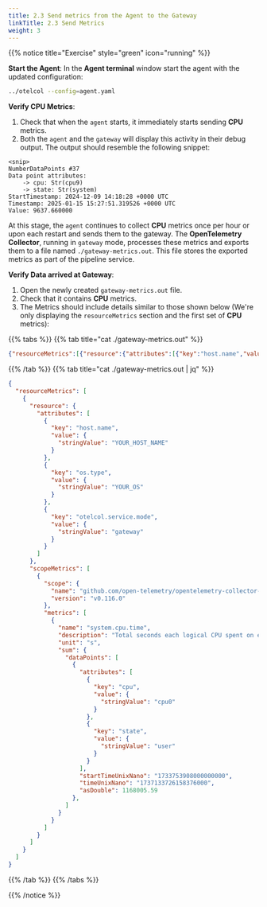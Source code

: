 ```yaml
---
title: 2.3 Send metrics from the Agent to the Gateway
linkTitle: 2.3 Send Metrics
weight: 3
---
```


{{% notice title="Exercise" style="green" icon="running" %}}

**Start the Agent**: In the **Agent terminal** window start the agent with the updated configuration:

```bash { title="Start the Agent" }
../otelcol --config=agent.yaml
```

**Verify CPU Metrics**:

1. Check that when the `agent` starts, it immediately starts sending **CPU** metrics.
2. Both the `agent` and the `gateway` will display this activity in their debug output. The output should resemble the following snippet:

```text
<snip>
NumberDataPoints #37
Data point attributes:
    -> cpu: Str(cpu9)
    -> state: Str(system)
StartTimestamp: 2024-12-09 14:18:28 +0000 UTC
Timestamp: 2025-01-15 15:27:51.319526 +0000 UTC
Value: 9637.660000
```

At this stage, the `agent` continues to collect **CPU** metrics once per hour or upon each restart and sends them to the gateway. The **OpenTelemetry Collector**, running in `gateway` mode, processes these metrics and exports them to a file named `./gateway-metrics.out`. This file stores the exported metrics as part of the pipeline service.  

**Verify Data arrived at Gateway**:

1. Open the newly created `gateway-metrics.out` file.
2. Check that it contains **CPU** metrics.
3. The Metrics should include details similar to those shown below (We're only displaying the `resourceMetrics` section and the first set of **CPU** metrics):

{{% tabs %}}
{{% tab title="cat ./gateway-metrics.out" %}}

```json
{"resourceMetrics":[{"resource":{"attributes":[{"key":"host.name","value":{"stringValue":"YOUR_HOST_NAME"}},{"key":"os.type","value":{"stringValue":"YOUR_OS"}},{"key":"otelcol.service.mode","value":{"stringValue":"gateway"}}]},"scopeMetrics":[{"scope":{"name":"github.com/open-telemetry/opentelemetry-collector-contrib/receiver/hostmetricsreceiver/internal/scraper/cpuscraper","version":"v0.116.0"},"metrics":[{"name":"system.cpu.time","description":"Total seconds each logical CPU spent on each mode.","unit":"s","sum":{"dataPoints":[{"attributes":[{"key":"cpu","value":{"stringValue":"cpu0"}},{"key":"state","value":{"stringValue":"user"}}],"startTimeUnixNano":"1733753908000000000","timeUnixNano":"1737133726158376000","asDouble":1168005.59}]}}]}]}]}
```

{{% /tab %}}
{{% tab title="cat ./gateway-metrics.out | jq" %}}

```json
{
  "resourceMetrics": [
    {
      "resource": {
        "attributes": [
          {
            "key": "host.name",
            "value": {
              "stringValue": "YOUR_HOST_NAME"
            }
          },
          {
            "key": "os.type",
            "value": {
              "stringValue": "YOUR_OS"
            }
          },
          {
            "key": "otelcol.service.mode",
            "value": {
              "stringValue": "gateway"
            }
          }
        ]
      },
      "scopeMetrics": [
        {
          "scope": {
            "name": "github.com/open-telemetry/opentelemetry-collector-contrib/receiver/hostmetricsreceiver/internal/scraper/cpuscraper",
            "version": "v0.116.0"
          },
          "metrics": [
            {
              "name": "system.cpu.time",
              "description": "Total seconds each logical CPU spent on each mode.",
              "unit": "s",
              "sum": {
                "dataPoints": [
                  {
                    "attributes": [
                      {
                        "key": "cpu",
                        "value": {
                          "stringValue": "cpu0"
                        }
                      },
                      {
                        "key": "state",
                        "value": {
                          "stringValue": "user"
                        }
                      }
                    ],
                    "startTimeUnixNano": "1733753908000000000",
                    "timeUnixNano": "1737133726158376000",
                    "asDouble": 1168005.59
                  },
                ]
              }
            }
          ]
        }
      ]
    }
  ]
}
```

{{% /tab %}}
{{% /tabs %}}

{{% /notice %}}
